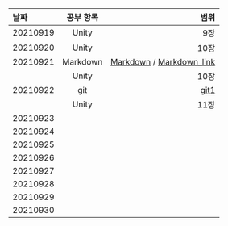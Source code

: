 |날짜|공부 항목| 범위|
|:---|:---:|---:|
|20210919| Unity| 9장|
|20210920| Unity| 10장|
|20210921| Markdown| [Markdown](https://gist.github.com/ihoneymon/652be052a0727ad59601) / [Markdown_link](https://github.com/mangdo/TIL/blob/main/ETC/markdown.md)|
|   |Unity | 10장|
|20210922| git|[git1](https://opentutorials.org/module/3733)|
|   |Unity | 11장|
|20210923| | |
|20210924| | |
|20210925| | |
|20210926| | |
|20210927| | |
|20210928| | |
|20210929| | |
|20210930| | |



